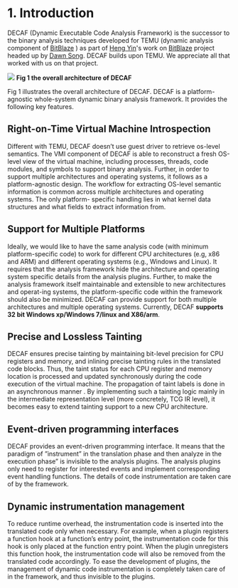 1\. Introduction
================

DECAF (Dynamic Executable Code Analysis Framework) is the successor to the binary analysis techniques developed for TEMU (dynamic analysis component of [BitBlaze](http://bitblaze.cs.berkeley.edu/) ) as part of [Heng Yin](http://lcs.syr.edu/faculty/yin/)'s work on [BitBlaze](http://bitblaze.cs.berkeley.edu/) project headed up by [Dawn Song](http://www.cs.berkeley.edu/~dawnsong/). DECAF builds upon TEMU. We appreciate all that worked with us on that project.

![](https://github.com/sycurelab/DECAF/raw/master/image/overall_of_decaf.png)
**Fig 1 the overall architecture of DECAF**

Fig 1 illustrates the overall architecture of DECAF. DECAF is a platform-agnostic whole-system dynamic binary analysis framework. It provides the following key features.

Right-on-Time Virtual Machine Introspection
-------------------------------------------

Different with TEMU, DECAF doesn’t use guest driver to retrieve os-level semantics. The VMI component of DECAF is able to reconstruct a fresh OS-level view of the virtual machine, including processes, threads, code modules, and symbols to support binary analysis. Further, in order to support multiple architectures and operating systems, it follows as a platform-agnostic design. The workflow for extracting OS-level semantic information is common across multiple architectures and operating systems. The only platform- specific handling lies in what kernel data structures and what fields to extract information from.

Support for Multiple Platforms
------------------------------

Ideally, we would like to have the same analysis code (with minimum platform-specific code) to work for different CPU architectures (e.g, x86 and ARM) and different operating systems (e.g., Windows and Linux). It requires that the analysis framework hide the architecture and operating system specific details from the analysis plugins. Further, to make the analysis framework itself maintainable and extensible to new architectures and operat-ing systems, the platform-specific code within the framework should also be minimized. DECAF can provide support for both multiple architectures and multiple operating systems. Currently, DECAF **supports 32 bit Windows xp/Windows 7/linux and X86/arm**.

Precise and Lossless Tainting
-----------------------------

DECAF ensures precise tainting by maintaining bit-level precision for CPU registers and memory, and inlining precise tainting rules in the translated code blocks. Thus, the taint status for each CPU register and memory location is processed and updated synchronously during the code execution of the virtual machine. The propagation of taint labels is done in an asynchronous manner . By implementing such a tainting logic mainly in the intermediate representation level (more concretely, TCG IR level), it becomes easy to extend tainting support to a new CPU architecture.

Event-driven programming interfaces
-----------------------------------

DECAF provides an event-driven programming interface. It means that the paradigm of ”instrument” in the translation phase and then analyze in the execution phase” is invisible to the analysis plugins. The analysis plugins only need to register for interested events and implement corresponding event handling functions. The details of code instrumentation are taken care of by the framework.

Dynamic instrumentation management
----------------------------------

To reduce runtime overhead, the instrumentation code is inserted into the translated code only when necessary. For example, when a plugin registers a function hook at a function’s entry point, the instrumentation code for this hook is only placed at the function entry point. When the plugin unregisters this function hook, the instrumentation code will also be removed from the translated code accordingly. To ease the development of plugins, the management of dynamic code instrumentation is completely taken care of in the framework, and thus invisible to the plugins.
